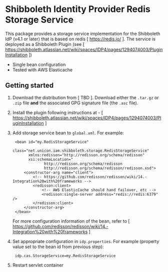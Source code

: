 # Shibboleth Identity Provider Redis Storage Service

This package provides a storage service implementation for the Shibboleth IdP (v4.1 or later) that is based on redis [ https://redis.io/ ].
The service is deployed as a Shibboleth Plugin (see [ https://shibboleth.atlassian.net/wiki/spaces/IDP4/pages/1294074003/PluginInstallation ])

* Single bean configuration
* Tested with AWS Elasticache

## Getting started

1. Download the distribution from [ TBD ]. Download either the `.tar.gz` or `.zip` file **and** the associated GPG signature file (the `.asc` file).
2. Install the plugin following instructions at - [ https://shibboleth.atlassian.net/wiki/spaces/IDP4/pages/1294074003/PluginInstallation ]
3. Add storage service bean to `global.xml`. For example:

        <bean id="my.RedisStorageService"
              class="net.unicon.iam.shibboleth.storage.RedisStorageService"
              xmlns:redisson="http://redisson.org/schema/redisson"
              xsi:schemaLocation="
                     http://redisson.org/schema/redisson
                     http://redisson.org/schema/redisson/redisson.xsd">
            <constructor-arg name="client">
                <!-- https://github.com/redisson/redisson/wiki/14.-Integration%20with%20frameworks -->
                <redisson:client>
                    <!-- AWS ElasticCache should hand failover, etc -->
                    <redisson:single-server address="redis://redis:6379" />
                </redisson:client>
            </constructor-arg>
        </bean>
        
    For more configuration information of the bean, refer to [ https://github.com/redisson/redisson/wiki/14.-Integration%20with%20frameworks ]
4. Set appropriate configuration in `idp.properties`. For example (property value set to the bean id from previous step):

        idp.cas.StorageService=my.RedisStorageService

5. Restart servlet container
